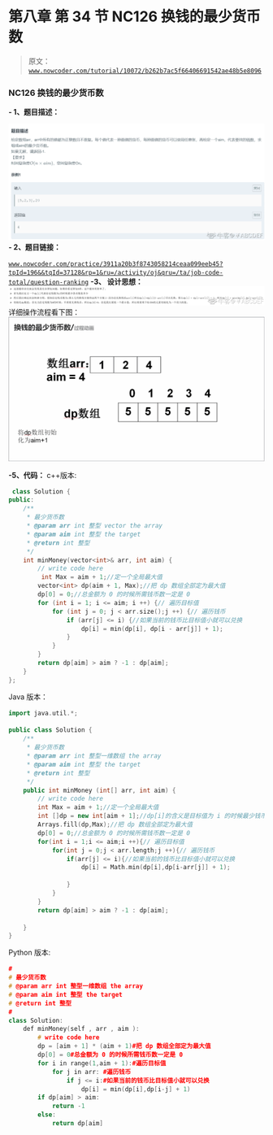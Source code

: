 # 第八章 第 34 节 NC126 换钱的最少货币数

> 原文：[`www.nowcoder.com/tutorial/10072/b262b7ac5f66406691542ae48b5e8096`](https://www.nowcoder.com/tutorial/10072/b262b7ac5f66406691542ae48b5e8096)

### NC126 换钱的最少货币数

**- 1、题目描述：**

![图片说明](img/5d7a4c10f5f9f7cdcc08786b6ff13f3f.png "图片标题")
**- 2、题目链接：**

[`www.nowcoder.com/practice/3911a20b3f8743058214ceaa099eeb45?tpId=196&&tqId=37128&rp=1&ru=/activity/oj&qru=/ta/job-code-total/question-ranking`](https://www.nowcoder.com/practice/3911a20b3f8743058214ceaa099eeb45?tpId=196&&tqId=37128&rp=1&ru=/activity/oj&qru=/ta/job-code-total/question-ranking)
**-3、 设计思想：**
![图片说明](img/2cebc596699263981a63d15f5d50ea0f.png "图片标题")
详细操作流程看下图：
![图片说明](img/8b939cb192b045ca86c44c60ded1014e.png "图片标题")

**-5、代码：**
c++版本:

```cpp
 class Solution {
public:
    /**
     * 最少货币数
     * @param arr int 整型 vector the array
     * @param aim int 整型 the target
     * @return int 整型
     */
    int minMoney(vector<int>& arr, int aim) {
        // write code here
         int Max = aim + 1;//定一个全局最大值
        vector<int> dp(aim + 1, Max);//把 dp 数组全部定为最大值
        dp[0] = 0;//总金额为 0 的时候所需钱币数一定是 0
        for (int i = 1; i <= aim; i ++) {// 遍历目标值
            for (int j = 0; j < arr.size();j ++) {// 遍历钱币
                if (arr[j] <= i) {//如果当前的钱币比目标值小就可以兑换
                    dp[i] = min(dp[i], dp[i - arr[j]] + 1);
                }
            }
        }
        return dp[aim] > aim ? -1 : dp[aim];
    }
};

```

Java 版本：

```cpp
import java.util.*;

public class Solution {
    /**
     * 最少货币数
     * @param arr int 整型一维数组 the array
     * @param aim int 整型 the target
     * @return int 整型
     */
    public int minMoney (int[] arr, int aim) {
        // write code here
        int Max = aim + 1;//定一个全局最大值
        int []dp = new int[aim + 1];//dp[i]的含义是目标值为 i 的时候最少钱币数是多少。
        Arrays.fill(dp,Max);//把 dp 数组全部定为最大值
        dp[0] = 0;//总金额为 0 的时候所需钱币数一定是 0
        for(int i = 1;i <= aim;i ++){// 遍历目标值
            for(int j = 0;j < arr.length;j ++){// 遍历钱币
                if(arr[j] <= i){//如果当前的钱币比目标值小就可以兑换
                    dp[i] = Math.min(dp[i],dp[i-arr[j]] + 1);

                }
            }
        }
        return dp[aim] > aim ? -1 : dp[aim];

    }
}

```

Python 版本:

```cpp
#
# 最少货币数
# @param arr int 整型一维数组 the array
# @param aim int 整型 the target
# @return int 整型
#
class Solution:
    def minMoney(self , arr , aim ):
        # write code here
        dp = [aim + 1] * (aim + 1)#把 dp 数组全部定为最大值
        dp[0] = 0#总金额为 0 的时候所需钱币数一定是 0
        for i in range(1,aim + 1):#遍历目标值
            for j in arr: #遍历钱币
                if j <= i:#如果当前的钱币比目标值小就可以兑换
                    dp[i] = min(dp[i],dp[i-j] + 1)
        if dp[aim] > aim:
            return -1
        else:
            return dp[aim]

```